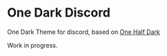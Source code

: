 # One Dark Discord
One Dark Theme for discord, based on [One Half Dark](https://github.com/sonph/onehalf)

Work in progress.
